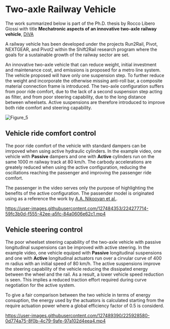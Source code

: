 # Two-axle Railway Vehicle

The work summarized below is part of the Ph.D. thesis by Rocco Libero Giossi with title **Mechatronic aspects of an innovative two-axle railway vehicle**, [DiVA](http://kth.diva-portal.org/smash/person.jsf?pid=authority-person%3A76366&dswid=-2600)

A railway vehicle has been developed under the projects Run2Rail, Pivot, NEXTGEAR, and Pivot2 within the Shift2Rail research program where the goals for a sustainable growth of the railway sector are set.

An innovative two-axle vehicle that can reduce weight, initial investment and maintenance cost, and emissions is proposed for a metro line system. The vehicle proposed will have only one suspension step. To further reduce the weight and incorporate the otherwise missing anti-roll bar, a composite material connection frame is introduced. The two-axle configuration suffers from poor ride comfort, due to the lack of a second suspension step acting as filter, and from poor steering capability, due to the long distance between wheelsets. Active suspensions are therefore introduced to improve both ride comfort and steering capability.

![Figure_5](https://user-images.githubusercontent.com/127489390/224280696-bffff5d7-d4c2-4138-8d3d-ea6bd758027a.png)

## Vehicle ride comfort control

The poor ride comfort of the vehicle with standard dampers can be imrpoved when using active hydraulic cylinders. In the example video, one vehicle with **Passive** dampers and one with **Active** cylinders run on the same 1000 m railway track at 80 km/h. The carbody accelerations are greately reduced when using the active configuration, reducing the oscillations reaching the passenger and improving the passenger ride comfort.

The passenger in the video serves only the purpose of highlighting the benefits of the active configuration. The passender model is originated using as a reference the work by [A.A. Nikooyan et al.](https://journals.sagepub.com/doi/10.1177/0954411911424210#bibr44-0954411911424210).

https://user-images.githubusercontent.com/127484353/224277714-59fc3b0d-f555-42ee-a5fc-84a0606e62c1.mp4

## Vehicle steering control

The poor wheelset steering capability of the two-axle vehicle with passive longitudinal suspensions can be improved with active steering. In the example video, one vehicle equiped with **Passive** longitudinal suspensions and one with **Active** longitudinal actuators run over a cirvular curve of 400 m radius with an initial speed of 80 km/h. The active suspensions improve the steering capability of the vehicle reducing the dissipated energy between the wheel and the rail. As a result, a lower vehicle speed reduction is seen. This implies a reduced traction effort required during curve negotiation for the active system.

To give a fair comparison between the two vehicle in terms of energy consuption, the energy used by the actuators is calculated starting from the require actuation power where a global efficiency factor of 0.5 is considerd.

https://user-images.githubusercontent.com/127489390/225928580-0d774a75-8f0b-4c79-9afe-97a102d4eea4.mp4

